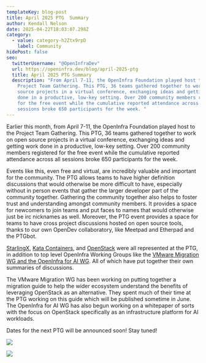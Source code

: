 ```yaml
---
templateKey: blog-post
title: April 2025 PTG  Summary
author: Kendall Nelson
date: 2025-04-22T18:03:07.298Z
category:
  - value: category-h2Ztx9rpD
    label: Community
hidePost: false
seo:
  twitterUsername: "@OpenInfraDev"
  url: https://openinfra.dev/blog/april-2025-ptg
  title: April 2025 PTG Summary
  description: "From April 7-11, the OpenInfra Foundation played host to the
    Project Team Gathering. This PTG, 36 teams gathered together to work on open
    source projects in a virtual conference, exchanging ideas and getting work
    done in a productive, low-key setting. Over 200 community members registered
    for the free event while the cumulative reported attendance across all
    sessions broke 650 participants for the week. "
---
```

Earlier this month, from April 7-11, the OpenInfra Foundation played host to the Project Team Gathering. This PTG, 36 teams gathered together to work on open source projects in a virtual conference, exchanging ideas and getting work done in a productive, low-key setting. Over 200 community members registered for the free event while the cumulative reported attendance across all sessions broke 650 participants for the week.

Events like this, even free and virtual, are incredibly valuable and important for the community. The PTG allows teams to have higher definition discussions that would otherwise be more difficult to have, especially without in person events that gather the larger developer part of the community together. Gathering the community together also helps to foster trust and understanding amongst community members. It provides a space for newcomers to join teams and put faces to names that would otherwise just be irc nicknames as well. Moreover, the PTG event provides a space for teams to have cross project discussions hosted on open source tools, thanks to our own OpenDev collaboratory, like Meetpad and Etherpad and the PTGbot.

[StarlingX](https://www.starlingx.io/blog/starlingx-vptg-april-2025-recap/), [Kata Containers](https://katacontainers.io/blog/kata-community-ptg-updates-april-2025/), and [OpenStack](https://www.openstack.org/blog/openstack-at-the-april-2025-ptg-all-things-epoxy-flamingo/) were all represented at the PTG, in addition to top level OpenInfra Working Groups like the [VMware Migration WG and the OpenInfra for AI WG](https://openinfra.org/blog/vmware-ai-working-groups-ptg). All of which have put together their own summaries of discussions. 

The VMware Migration WG has been working on putting together a migration guide to help the wider ecosystem understand the benefits of leveraging OpenStack as an alternative. They spent much of their time at the PTG working on this guide which will be published sometime in June. The OpenInfra for AI WG has also begun working on a whitepaper of sorts with the focus on OpenStack specifically as an infrastructure platform for AI workloads. 

Dates for the next PTG will be announced soon! Stay tuned!

![](/img/os_tc1.png)

![](/img/screenshot-from-2025-04-09-10-07-43.png)
